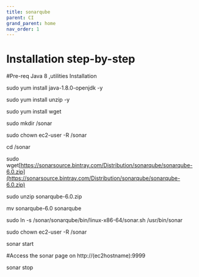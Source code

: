 ```yaml
---
title: sonarqube
parent: CI
grand_parent: home
nav_order: 1
---
```


# Installation step-by-step

\#Pre-req Java 8 ,utilities Installation

sudo yum install java-1.8.0-openjdk -y

sudo yum install unzip -y

sudo yum install wget





sudo mkdir /sonar

sudo chown ec2-user -R /sonar

cd /sonar

sudo wget[https://sonarsource.bintray.com/Distribution/sonarqube/sonarqube-6.0.zip](https://sonarsource.bintray.com/Distribution/sonarqube/sonarqube-6.0.zip)

sudo unzip sonarqube-6.0.zip

mv sonarqube-6.0 sonarqube

sudo ln -s /sonar/sonarqube/bin/linux-x86-64/sonar.sh /usr/bin/sonar

sudo chown ec2-user -R /sonar

sonar start

\#Access the sonar page on http://\(ec2hostname\):9999

sonar stop



